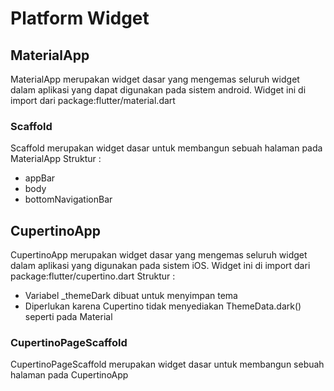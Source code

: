 # Platform Widget

## MaterialApp
MaterialApp merupakan widget dasar yang mengemas seluruh widget dalam aplikasi yang dapat digunakan pada sistem android. Widget ini di import dari package:flutter/material.dart 
### Scaffold
Scaffold merupakan widget dasar untuk membangun sebuah halaman pada MaterialApp
Struktur :
- appBar
- body
- bottomNavigationBar
## CupertinoApp 
CupertinoApp merupakan widget dasar yang mengemas seluruh widget dalam aplikasi yang digunakan pada sistem iOS. Widget ini di import dari package:flutter/cupertino.dart 
Struktur :
- Variabel _themeDark dibuat untuk menyimpan tema
- Diperlukan karena Cupertino tidak menyediakan ThemeData.dark() seperti pada Material
### CupertinoPageScaffold
CupertinoPageScaffold merupakan widget dasar untuk membangun sebuah halaman pada CupertinoApp